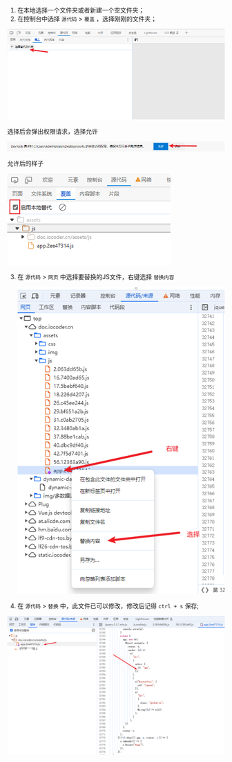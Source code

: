 1. 在本地选择一个文件夹或者新建一个空文件夹；
2. 在控制台中选择 `源代码` > `覆盖` ，选择刚刚的文件夹；

![image-20240618162700244](https://raw.githubusercontent.com/coffee330501/warehouse/master/pic/image-20240618162700244.png)

选择后会弹出权限请求，选择允许

![image-20240618162917752](https://raw.githubusercontent.com/coffee330501/warehouse/master/pic/image-20240618162917752.png)

允许后的样子

![image-20240618163005857](https://raw.githubusercontent.com/coffee330501/warehouse/master/pic/image-20240618163005857.png)

3. 在 `源代码` > `网页` 中选择要替换的JS文件，右键选择 `替换内容`

   ![image-20240618163247732](https://raw.githubusercontent.com/coffee330501/warehouse/master/pic/image-20240618163247732.png)

4. 在 `源代码` > `替换` 中，此文件已可以修改，修改后记得 `ctrl + s` 保存;

![image-20240618163553855](https://raw.githubusercontent.com/coffee330501/warehouse/master/pic/image-20240618163553855.png)